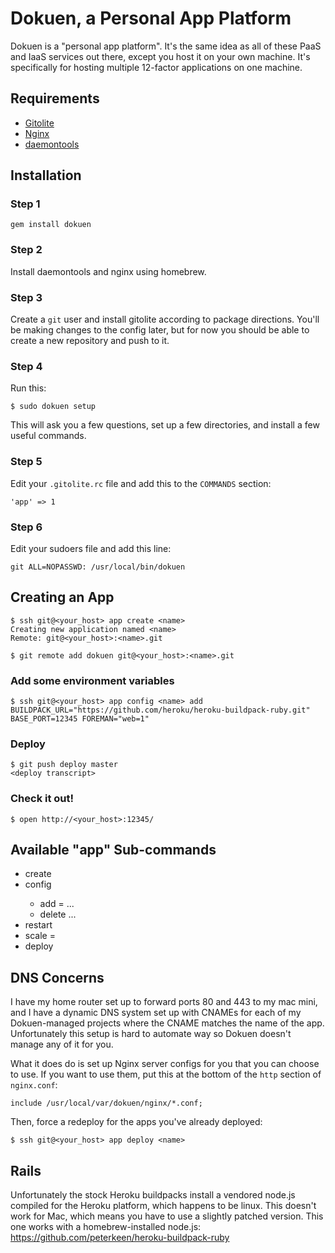 # Dokuen, a Personal App Platform

Dokuen is a "personal app platform". It's the same idea as all of these PaaS and IaaS services out there, except you host it on your own machine. It's specifically for hosting multiple 12-factor applications on one machine.

## Requirements

* [Gitolite](https://github.com/sitaramc/gitolite)
* [Nginx](http://wiki.nginx.org/Main)
* [daemontools](http://cr.yp.to/daemontools.html)

## Installation


### Step 1

```
gem install dokuen
```

### Step 2

Install daemontools and nginx using homebrew.

### Step 3

Create a `git` user and install gitolite according to package directions. You'll be making changes to the config later, but for now you should be able to create a new repository and push to it.

### Step 4

Run this:

```
$ sudo dokuen setup
```

This will ask you a few questions, set up a few directories, and install a few useful commands.

### Step 5

Edit your `.gitolite.rc` file and add this to the `COMMANDS` section:

```
'app' => 1
```

### Step 6

Edit your sudoers file and add this line:

```
git	ALL=NOPASSWD: /usr/local/bin/dokuen
```

## Creating an App

```
$ ssh git@<your_host> app create <name>
Creating new application named <name>
Remote: git@<your_host>:<name>.git

$ git remote add dokuen git@<your_host>:<name>.git
```

### Add some environment variables

```
$ ssh git@<your_host> app config <name> add BUILDPACK_URL="https://github.com/heroku/heroku-buildpack-ruby.git" BASE_PORT=12345 FOREMAN="web=1"
```

### Deploy
```
$ git push deploy master
<deploy transcript>
```

### Check it out!
```
$ open http://<your_host>:12345/
```

## Available "app" Sub-commands

* create <name>
* config <name>
  * add <key>=<value> ...
  * delete <key> ...
* restart <name>
* scale <name> <type>=<num>
* deploy <name>

## DNS Concerns

I have my home router set up to forward ports 80 and 443 to my mac mini, and I have a dynamic DNS system set up with CNAMEs for each of my Dokuen-managed projects where the CNAME matches the name of the app. Unfortunately this setup is hard to automate way so Dokuen doesn't manage any of it for you.

What it does do is set up Nginx server configs for you that you can choose to use. If you want to use them, put this at the bottom of the `http` section of `nginx.conf`:

```
include /usr/local/var/dokuen/nginx/*.conf;
```

Then, force a redeploy for the apps you've already deployed:

```
$ ssh git@<your_host> app deploy <name>
```

## Rails

Unfortunately the stock Heroku buildpacks install a vendored node.js compiled for the Heroku platform, which happens to be linux. This doesn't work for Mac, which means you have to use a slightly patched version. This one works with a homebrew-installed node.js: https://github.com/peterkeen/heroku-buildpack-ruby

